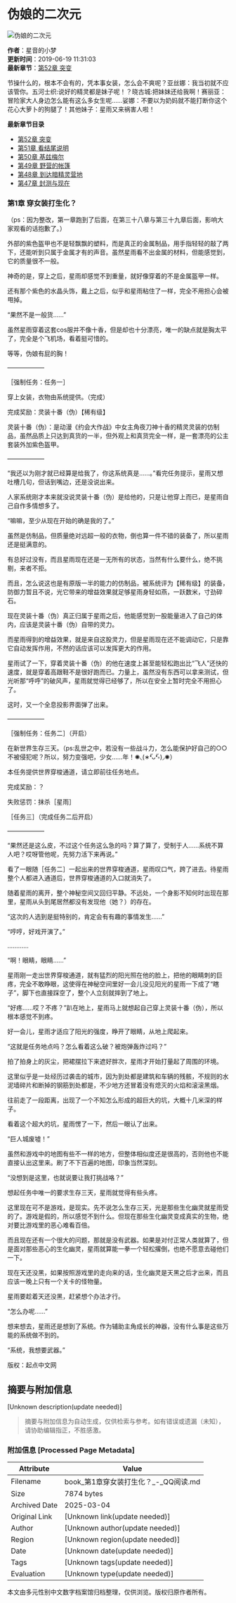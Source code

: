 # 伪娘的二次元

![伪娘的二次元](https://wfqqreader-1252317822.image.myqcloud.com/cover/85/23796085/t5_23796085.webp)

**作者**：星音的小梦  
**更新时间**：2019-06-19 11:31:03  
**最新章节**：[第52章 突变](//book.qq.com/book-read/23796085/52 "伪娘的二次元 第52章 突变")  

节操什么的，根本不会有的，凭本事女装，怎么会不爽呢？亚丝娜：我当初就不应该管你。五河士织:说好的精灵都是妹子呢！？晓古城:把妹妹还给我啊！赛丽亚：冒险家大人身边怎么能有这么多女生呢……娑娜：不要以为奶妈就不能打断你这个花心大萝卜的狗腿了！其他妹子：星雨又来祸害人啦！

**最新章节目录**
- [第52章 突变](//book.qq.com/book-read/23796085/52 "伪娘的二次元 第52章 突变")
- [第51章 看结尾说明](//book.qq.com/book-read/23796085/51 "伪娘的二次元 第51章 看结尾说明")
- [第50章 基兹梅尔](//book.qq.com/book-read/23796085/50 "伪娘的二次元 第50章 基兹梅尔")
- [第49章 野营的帐篷](//book.qq.com/book-read/23796085/49 "伪娘的二次元 第49章 野营的帐篷")
- [第48章 到达暗精灵营地](//book.qq.com/book-read/23796085/48 "伪娘的二次元 第48章 到达暗精灵营地")
- [第47章 封测与现在](//book.qq.com/book-read/23796085/47 "伪娘的二次元 第47章 封测与现在")

### 第1章 穿女装打生化？

（ps：因为整改，第一章跑到了后面，在第三十八章与第三十九章后面，影响大家观看的话抱歉了。）

外部的紫色盔甲也不是轻飘飘的塑料，而是真正的金属制品，用手指轻轻的敲了两下，还能听到只属于金属才有的声音。虽然星雨看不出金属的材料，但能感觉到，它的质量很不一般。

神奇的是，穿上之后，星雨却感觉不到重量，就好像穿着的不是金属盔甲一样。

还有那个紫色的水晶头饰，戴上之后，似乎和星雨粘住了一样，完全不用担心会被甩掉。

“果然不是一般货……”

虽然星雨穿着这套cos服并不像十香，但是却也十分漂亮，唯一的缺点就是胸太平了，完全是个飞机场，看着挺可惜的。

等等，伪娘有屁的胸！

——————

［强制任务：任务一］

穿上女装，衣物由系统提供。（完成）

完成奖励：灵装十番（伪）【稀有级】

灵装十番（伪）：是动漫《约会大作战》中女主角夜刀神十香的精灵灵装的仿制品，虽然品质上只达到真货的一半，但外观上和真货完全一样，是一套漂亮的公主套装外加紫色盔甲。

——————

“我还以为刚才就已经算是给我了，你这系统真是……。”看完任务提示，星雨又想吐槽几句，但话到嘴边，还是没说出来。

人家系统刚才本来就没说灵装十番（伪）是给他的，只是让他穿上而已，是星雨自己自作多情想多了。

“嘛嘛，至少从现在开始的确是我的了。”

虽然是仿制品，但质量绝对远超一般的衣物，倒也算一件不错的装备了，所以星雨还是挺满意的。

有总好过没有，而且星雨现在还是一无所有的状态，当然有什么要什么，绝不挑剔，来者不拒。

而且，怎么说这也是有原版一半的能力的仿制品，被系统评为【稀有级】的装备，防御力暂且不说，光它带来的增益效果就足够星雨身轻如燕，一跃数米，寸劲碎石。

现在灵装十番（伪）真正归属于星雨之后，他能感觉到一股能量进入了自己的体内，应该是灵装十番（伪）自带的灵力。

而星雨得到的增益效果，就是来自这股灵力，但是星雨现在还不能调动它，只是靠它自动发挥作用，不然的话应该可以发挥更大的作用。

星雨试了一下，穿着灵装十番（伪）的他在速度上甚至能轻松跑出比“飞人”还快的速度，就是穿着高跟鞋不是很好跑而已。力量上，虽然没有东西可以拿来测试，但光听那“呼呼”的破风声，星雨就觉得已经够了，所以在安全上暂时完全不用担心了。

这时，又一个全息投影界面弹了出来。

——————

［强制任务：任务二］（开启）

在新世界生存三天。（ps:乱世之中，若没有一些战斗力，怎么能保护好自己的○○不被侵犯呢？所以，努力变强吧，少女……年！✺◟(∗❛ัᴗ❛ั∗)◞✺）

本任务提供世界穿梭通道，请立即前往任务地点。

完成奖励：？

失败惩罚：抹杀［星雨］

［任务三］（完成任务二后开启）

——————

“果然还是这么皮，不过这个任务这么急的吗？算了算了，受制于人……系统不算人吧？哎呀管他呢，先努力活下来再说。”

看了一眼随［任务二］一起出来的世界穿梭通道，星雨叹口气，跨了进去。待星雨整个人都进入通道后，世界穿梭通道的入口就消失了。

随着星雨的离开，整个神秘空间又回归平静。不远处，一个身影不知何时出现在那里，星雨从头到尾居然都没有发现他（她？）的存在。

“这次的人选到是挺特别的，肯定会有有趣的事情发生……”

“哼哼，好戏开演了。”

…………

“啊！眼睛，眼睛……”

星雨刚一走出世界穿梭通道，就有猛烈的阳光照在他的脸上，把他的眼睛刺的巨疼，完全不敢睁眼，这使得在神秘空间里好一会儿没见阳光的星雨一下成了“瞎子”，脚下也直接踩空了，整个人立刻就摔到了地上。

“好疼……哎？不疼？”趴在地上，星雨马上就想起自己穿上灵装十番（伪），所以根本感觉不到疼。

好一会儿，星雨才适应了阳光的强度，睁开了眼睛，从地上爬起来。

“这就是任务地点吗？怎么看着这么破？被炮弹轰炸过吗？”

拍了拍身上的灰尘，把裙摆拉下来遮好胖次，星雨才开始打量起了周围的环境。

这里似乎是一处经历过袭击的城市，因为到处都是建筑和车辆的残骸，不规则的水泥墙碎片和断掉的钢筋到处都是，不少地方还冒着没有熄灭的火焰和滚滚黑烟。

往前走了一段距离，出现了一个不知怎么形成的超巨大的坑，大概十几米深的样子。

看着这个超大的坑，星雨愣了一下，然后一眼认了出来。

“巨人城废墟！”

虽然和游戏中的地图有些不一样的地方，但整体相似度还是很高的，否则他也不能直接认出这里来。刷了不下百遍的地图，印象当然深刻。

“没想到是这里，也就说要让我打挑战咯？”

想起任务中唯一的要求生存三天，星雨就觉得有些头疼。

这里现在可不是游戏，是现实。先不说怎么生存三天，光是那些生化幽灵就星雨受的了。游戏是假的，所以感觉不到什么。但现在那些生化幽灵变成真实的生物，绝对要比游戏里的恶心难看百倍。

而且现在还有一个很大的问题，那就是没有武器。如果是对付正常人类就算了，但是面对那些恶心的生化幽灵，星雨就算能一拳一个轻松撂倒，也绝不愿意去碰他们一下。

现在天还没黑，如果按照游戏里的走向来的话，生化幽灵是天黑之后才出来，而且应该一晚上只有一个关卡的怪物量。

星雨要趁着天还没黑，赶紧想个办法才行。

“怎么办呢……”

想来想去，星雨还是想到了系统。作为辅助主角成长的神器，没有什么事是这些万能的系统做不到的。

“系统，我想要武器。”

版权：起点中文网
<!-- tcd_original_link https://book.qq.com/book-detail/23796085 -->


## 摘要与附加信息

<!-- tcd_abstract -->
[Unknown description(update needed)]
<!-- tcd_abstract_end -->

> 摘要与附加信息为自动生成，仅供检索与参考。如有错误或遗漏（未知），请协助编辑指正，不胜感激。

### 附加信息 [Processed Page Metadata]

| Attribute       | Value                                  |
|-----------------|----------------------------------------|
| Filename        | book_第1章穿女装打生化？_-_QQ阅读.md                             |
| Size            | 7874 bytes                           |
| Archived Date   | 2025-03-04                             |
| Original Link   | [Unknown link(update needed)]                       |
| Author          | [Unknown author(update needed)]                               |
| Region          | [Unknown region(update needed)]                               |
| Date            | [Unknown date(update needed)]                                 |
| Tags            | [Unknown tags(update needed)]                                 |
| Evaluation            | [Unknown type(update needed)]                                 |
<!-- tcd_table_end -->

本文由多元性别中文数字档案馆归档整理，仅供浏览。版权归原作者所有。
